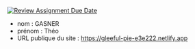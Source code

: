 [![Review Assignment Due Date](https://classroom.github.com/assets/deadline-readme-button-24ddc0f5d75046c5622901739e7c5dd533143b0c8e959d652212380cedb1ea36.svg)](https://classroom.github.com/a/SKyKHAPL)
- nom : GASNER  
- prénom : Théo
- URL publique du site : https://gleeful-pie-e3e222.netlify.app
